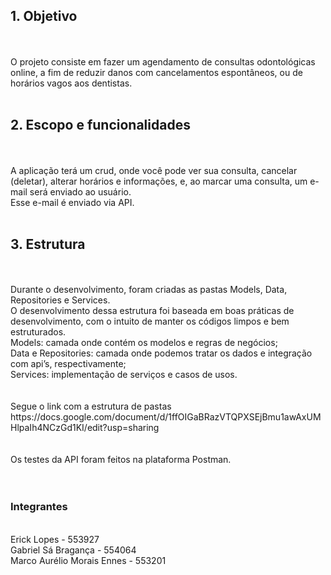 <h2>1. Objetivo</h2>
<br>
<br>
O projeto consiste em fazer um agendamento de consultas odontológicas online, a fim de reduzir danos com cancelamentos espontâneos, ou de horários vagos aos dentistas.
<br>
<br>
<h2>2. Escopo e funcionalidades</h2>
<br>
<br>
A aplicação terá um crud, onde você pode ver sua consulta, cancelar (deletar), alterar horários e informações, e, ao marcar uma consulta, um e-mail será enviado ao usuário.
<br>
Esse e-mail é enviado via API.
<br>
<br>
<h2>3. Estrutura</h2>
<br>
<br>
Durante o desenvolvimento, foram criadas as pastas Models, Data, Repositories e Services.
<br>
O desenvolvimento dessa estrutura foi baseada em boas práticas de desenvolvimento, com o intuito de manter os códigos limpos e bem estruturados.
<br>
Models: camada onde contém os modelos e regras de negócios;
<br>
Data e Repositories: camada onde podemos tratar os dados e integração com api’s, respectivamente;
<br>
Services: implementação de serviços e casos de usos.
<br>
<br>
<br>
Segue o link com a estrutura de pastas
<br>
https://docs.google.com/document/d/1ffOIGaBRazVTQPXSEjBmu1awAxUMHlpaIh4NCzGd1KI/edit?usp=sharing
<br>
<br>
<br>
Os testes da API foram feitos na plataforma Postman.
<br>
<br>
<br>
<h3>Integrantes</h3>
<br>
Erick Lopes - 553927
<br>
Gabriel Sá Bragança - 554064
<br>
Marco Aurélio Morais Ennes - 553201
